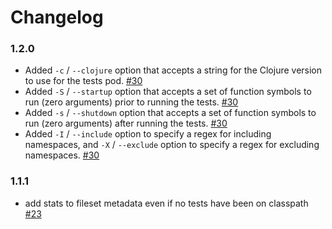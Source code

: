 # Changelog

### 1.2.0

* Added `-c` / `--clojure` option that accepts a string for the Clojure version to use for the tests pod. [#30][30]
* Added `-S` / `--startup` option that accepts a set of function symbols to run (zero arguments) prior to running the tests. [#30][30]
* Added `-s` / `--shutdown` option that accepts a set of function symbols to run (zero arguments) after running the tests. [#30][30]
* Added `-I` / `--include` option to specify a regex for including namespaces, and `-X` / `--exclude` option to specify a regex for excluding namespaces. [#30][30]

### 1.1.1

* add stats to fileset metadata even if no tests have been on classpath [#23][23]

[23]: https://github.com/adzerk-oss/boot-test/pull/23
[30]: https://github.com/adzerk-oss/boot-test/pull/30
